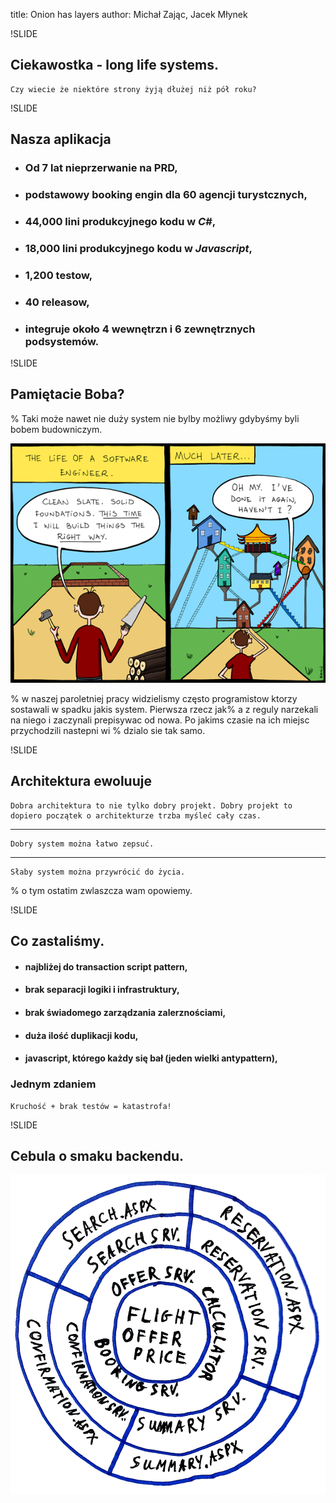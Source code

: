 title: Onion has layers
author: Michał Zając, Jacek Młynek

!SLIDE

## Ciekawostka - long life systems.

    Czy wiecie że niektóre strony żyją dłużej niż pół roku?

!SLIDE

## Nasza aplikacja
 
* ### Od 7 lat nieprzerwanie na PRD,
* ### podstawowy booking engin dla 60 agencji turystcznych,
* ### 44,000 lini produkcyjnego kodu w _C#_,
* ### 18,000 lini produkcyjnego kodu w _Javascript_,
* ### 1,200 testow,
* ### 40 releasow,
* ### integruje około 4 wewnętrzn i 6 zewnętrznych podsystemów.

!SLIDE

## Pamiętacie Boba?
% Taki może nawet nie duży system nie bylby możliwy gdybyśmy byli bobem budowniczym.

![Bob budowniczy](./img/bob.png "Bob budowniczy")

% w naszej paroletniej pracy widzielismy często programistow ktorzy sostawali w spadku jakis system. Pierwsza rzecz jak% a z reguly narzekali na niego i zaczynali prepisywac od nowa. Po jakims czasie na ich miejsc przychodzili nastepni wi % dzialo sie tak samo.

!SLIDE

## Architektura ewoluuje 

    Dobra architektura to nie tylko dobry projekt. Dobry projekt to dopiero początek o architekturze trzba myśleć cały czas.

***

    Dobry system można łatwo zepsuć.

***

    Słaby system można przywrócić do życia.
    
% o tym ostatim zwlaszcza wam opowiemy.

!SLIDE

## Co zastaliśmy.

* #### najbliżej do transaction script pattern,
* #### brak separacji logiki i infrastruktury,
* #### brak świadomego zarządzania zalerznościami,
* #### duża ilość duplikacji kodu,
* #### javascript, którego każdy się bał (jeden wielki antypattern),

### Jednym zdaniem
    Kruchość + brak testów = katastrofa!

!SLIDE

## Cebula o smaku backendu.

![Cebula beckend](./img/BackendOnion.jpg "Backend Onion")

